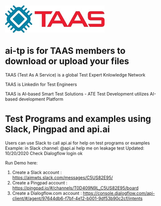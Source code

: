 ![Demo Application Map](https://raw.githubusercontent.com/aimwts/aiTAAS-Edge/master/Taas_logo_s.jpg "Demo Application Map")

# ai-tp is for TAAS members to download or upload your files

TAAS (Test As A Service) is a global Test Expert Knlowledge Network

TAAS is Linkedin for Test Engineers

TAAS is AI-based Smart Test Solutions - ATE Test Development utilizes AI-based development Platform


# Test Programs and examples using Slack, Pingpad and api.ai

Users can use Slack to call api.ai for help on test programs or examples
Example: in Slack channel: @api.ai help me on leakage test
Updated: 10/20/2020 Check Dialogflow login ok

Run Demo here:

1. Create a Slack account : https://aimwts.slack.com/messages/C5US82E95/
2. Create a Pingpad account : https://pingpad.io/#/channels/T0D409N9L_C5US82E95/board
3. Create a Dialogflow.com account : https://console.dialogflow.com/api-client/#/agent/97644db6-f7bf-4e12-b001-9df53b90c2cf/intents
